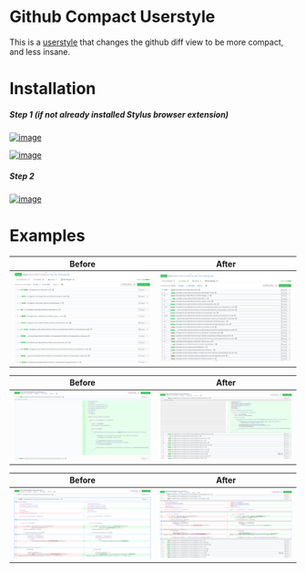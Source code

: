 # Github Compact Userstyle
This is a [userstyle](https://userstyles.org/) that changes the github diff view to be more compact, and less insane.

# Installation
##### Step 1 (if not already installed Stylus browser extension)
[![image](https://img.shields.io/badge/Install-Stylus%20Chrome%20Extension-116b59.svg?longCache=true&amp;style=for-the-badge)](https://chrome.google.com/webstore/detail/stylus/clngdbkpkpeebahjckkjfobafhncgmne/)

[![image](https://img.shields.io/badge/Install-Stylus%20Firefox%20Extension-116b59.svg?longCache=true&amp;style=for-the-badge)](https://addons.mozilla.org/en-GB/firefox/addon/styl-us/)

##### Step 2
[![image](https://img.shields.io/badge/Install/Update%20directly%20with-Stylus-116b59.svg?longCache=true&amp;style=for-the-badge)](https://raw.githubusercontent.com/Kleptine/github-compact-style/master/github-compact-style.user.styl)

# Examples

Before             |  After
:-------------------------:|:-------------------------:
![](images/before_1.png)  |  ![](images/after_1.png)

Before             |  After
:-------------------------:|:-------------------------:
![](images/before_2.png)  |  ![](images/after_2.png)

Before             |  After
:-------------------------:|:-------------------------:
![](images/before_4.png)  |  ![](images/after_4.png)

